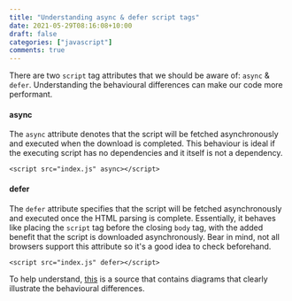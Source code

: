 ```yaml
---
title: "Understanding async & defer script tags"
date: 2021-05-29T08:16:08+10:00
draft: false
categories: ["javascript"]
comments: true
---
```


There are two `script` tag attributes that we should be aware of: `async` & `defer`. Understanding the behavioural differences can make our code more performant.

#### async

The `async` attribute denotes that the script will be fetched asynchronously and executed when the download is completed. This behaviour is ideal if the executing script has no dependencies and it itself is not a dependency.

`<script src="index.js" async></script>`

#### defer

The `defer` attribute specifies that the script will be fetched asynchronously and executed once the HTML parsing is complete. Essentially, it behaves like placing the `script` tag before the closing `body` tag, with the added benefit that the script is downloaded asynchronously. Bear in mind, not all browsers support this attribute so it's a good idea to check beforehand. 

`<script src="index.js" defer></script>`

To help understand, [this](https://www.growingwiththeweb.com/2014/02/async-vs-defer-attributes.html) is a source that contains diagrams that clearly illustrate the behavioural differences.